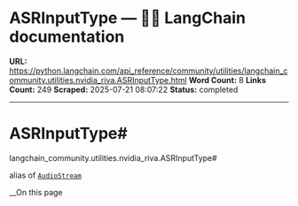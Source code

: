 # ASRInputType — 🦜🔗 LangChain  documentation

**URL:** https://python.langchain.com/api_reference/community/utilities/langchain_community.utilities.nvidia_riva.ASRInputType.html
**Word Count:** 8
**Links Count:** 249
**Scraped:** 2025-07-21 08:07:22
**Status:** completed

---

# ASRInputType\#

langchain\_community.utilities.nvidia\_riva.ASRInputType\#     

alias of [`AudioStream`](https://python.langchain.com/api_reference/community/utilities/langchain_community.utilities.nvidia_riva.AudioStream.html#langchain_community.utilities.nvidia_riva.AudioStream "langchain_community.utilities.nvidia_riva.AudioStream")

__On this page